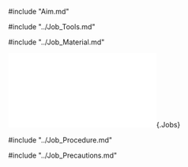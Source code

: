 #include "Aim.md"

#include "../Job_Tools.md"

#include "../Job_Material.md"

![](Common/WebGl/Ftj_2_3D.html "Square in Square Fitting "){.Jobs}

#include "../Job_Procedure.md"

#include "../Job_Precautions.md"
